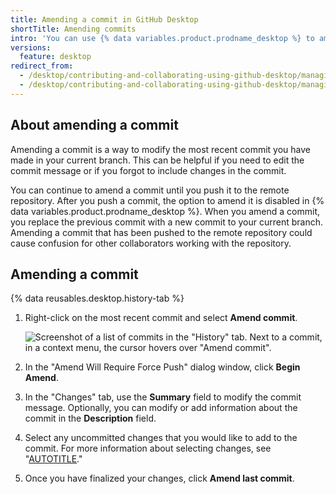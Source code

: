 ```yaml
---
title: Amending a commit in GitHub Desktop
shortTitle: Amending commits
intro: 'You can use {% data variables.product.prodname_desktop %} to amend your last commit.'
versions:
  feature: desktop
redirect_from:
  - /desktop/contributing-and-collaborating-using-github-desktop/managing-commits/amending-a-commit
  - /desktop/contributing-and-collaborating-using-github-desktop/managing-commits/amending-a-commit-in-github-desktop
---
```


## About amending a commit

Amending a commit is a way to modify the most recent commit you have made in your current branch. This can be helpful if you need to edit the commit message or if you forgot to include changes in the commit.

You can continue to amend a commit until you push it to the remote repository. After you push a commit, the option to amend it is disabled in {% data variables.product.prodname_desktop %}. When you amend a commit, you replace the previous commit with a new commit to your current branch. Amending a commit that has been pushed to the remote repository could cause confusion for other collaborators working with the repository.

## Amending a commit

{% data reusables.desktop.history-tab %}
1. Right-click on the most recent commit and select **Amend commit**.

   ![Screenshot of a list of commits in the "History" tab. Next to a commit, in a context menu, the cursor hovers over "Amend commit".](/assets/images/help/desktop/amend-commit-context-menu.png)
1. In the "Amend Will Require Force Push" dialog window, click **Begin Amend**.
1. In the "Changes" tab, use the **Summary** field to modify the commit message. Optionally, you can modify or add information about the commit in the **Description** field.
1. Select any uncommitted changes that you would like to add to the commit. For more information about selecting changes, see "[AUTOTITLE](/desktop/making-changes-in-a-branch/committing-and-reviewing-changes-to-your-project-in-github-desktop#selecting-changes-to-include-in-a-commit)."
1. Once you have finalized your changes, click **Amend last commit**.
